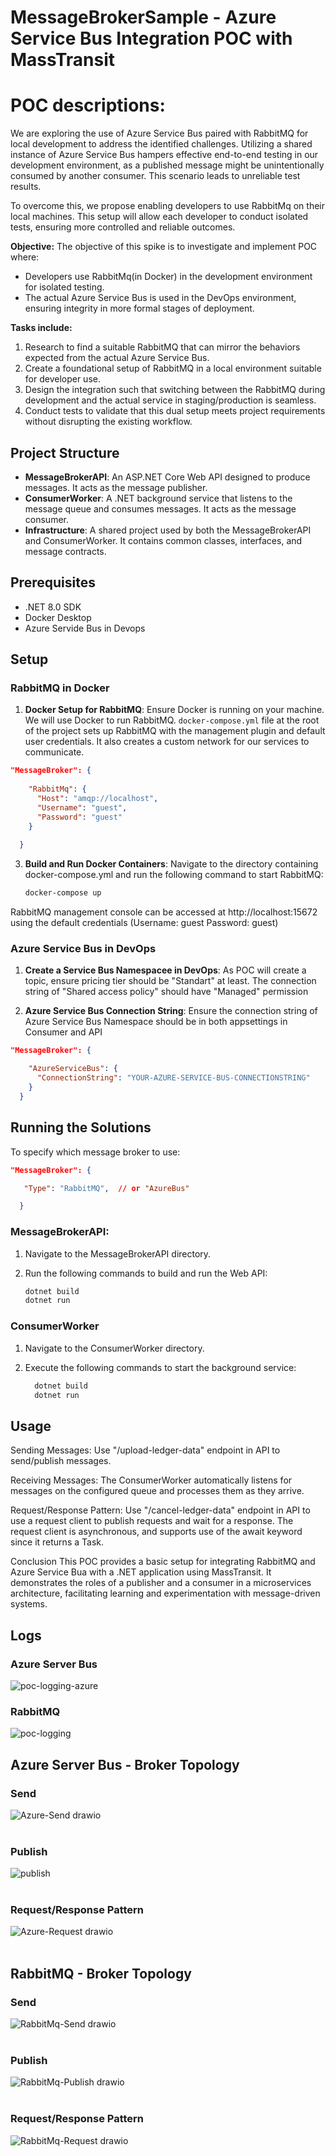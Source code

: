 # MessageBrokerSample - Azure Service Bus Integration POC with MassTransit
# POC descriptions:

We are exploring the use of Azure Service Bus paired with RabbitMQ for local development to address the identified challenges. Utilizing a shared instance of Azure Service Bus hampers effective end-to-end testing in our development environment, as a published message might be unintentionally consumed by another consumer. This scenario leads to unreliable test results.

To overcome this, we propose enabling developers to use RabbitMq on their local machines. This setup will allow each developer to conduct isolated tests, ensuring more controlled and reliable outcomes.

**Objective:**
The objective of this spike is to investigate and implement POC where:
- Developers use RabbitMq(in Docker) in the development environment for isolated testing.
- The actual Azure Service Bus is used in the DevOps environment, ensuring integrity in more formal stages of deployment.

**Tasks include:**
1. Research to find a suitable RabbitMQ that can mirror the behaviors expected from the actual Azure Service Bus.
2. Create a foundational setup of RabbitMQ in a local environment suitable for developer use.
3. Design the integration such that switching between the RabbitMQ during development and the actual service in staging/production is seamless.
4. Conduct tests to validate that this dual setup meets project requirements without disrupting the existing workflow.

## Project Structure

- **MessageBrokerAPI**: An ASP.NET Core Web API designed to produce messages. It acts as the message publisher.
- **ConsumerWorker**: A .NET background service that listens to the message queue and consumes messages. It acts as the message consumer.
- **Infrastructure**: A shared project used by both the MessageBrokerAPI and ConsumerWorker. It contains common classes, interfaces, and message contracts.

## Prerequisites

- .NET 8.0 SDK
- Docker Desktop
- Azure Servide Bus in Devops


## Setup

### RabbitMQ in Docker

1. **Docker Setup for RabbitMQ**:
   Ensure Docker is running on your machine. We will use Docker to run RabbitMQ. `docker-compose.yml` file at the root of the project sets up RabbitMQ with the management plugin and default user credentials. It also creates a custom network for our services to communicate.

```json
"MessageBroker": {
   
    "RabbitMq": {
      "Host": "amqp://localhost",
      "Username": "guest",
      "Password": "guest"
    }
   
  }
```

3. **Build and Run Docker Containers**: Navigate to the directory containing docker-compose.yml and run the following command to start RabbitMQ:
   ```bash
   docker-compose up
  RabbitMQ management console can be accessed at http://localhost:15672 using the default credentials (Username: guest Password: guest)


### Azure Service Bus in DevOps

1. **Create a Service Bus Namespacee in DevOps**:
   As POC will create a topic, ensure pricing tier should be "Standart" at least. The connection string of "Shared access policy" should have "Managed" permission

2. **Azure Service Bus Connection String**: Ensure the connection string of Azure Service Bus Namespace should be in both appsettings in Consumer and API

```json
"MessageBroker": {

    "AzureServiceBus": {
      "ConnectionString": "YOUR-AZURE-SERVICE-BUS-CONNECTIONSTRING"
    }
  }
```

## Running the Solutions  

To specify which message broker to use: 

```json
"MessageBroker": {

   "Type": "RabbitMQ",  // or "AzureBus"

  }
```

### MessageBrokerAPI:

1.  Navigate to the MessageBrokerAPI directory.

   2.  Run the following commands to build and run the Web API:
   
         ```bash
         dotnet build
         dotnet run
         ```

### ConsumerWorker
 
1.  Navigate to the ConsumerWorker directory.

2.  Execute the following commands to start the background service:
   
    ```bash
      dotnet build
      dotnet run
      ```

## Usage
Sending Messages: Use "/upload-ledger-data" endpoint in API to send/publish messages.

Receiving Messages: The ConsumerWorker automatically listens for messages on the configured queue and processes them as they arrive.

Request/Response Pattern: Use "/cancel-ledger-data" endpoint in API to use a request client to publish requests and wait for a response. The request client is asynchronous, and supports use of the await keyword since it returns a Task.

Conclusion
This POC provides a basic setup for integrating RabbitMQ and Azure Service Bua with a .NET application using MassTransit. It demonstrates the roles of a publisher and a consumer in a microservices architecture, facilitating learning and experimentation with message-driven systems.

## Logs
### Azure Server Bus
![poc-logging-azure](https://github.com/user-attachments/assets/bd1b09a9-e172-4f7e-a27d-55ee777b0d2b)
<br />

### RabbitMQ
![poc-logging](https://github.com/user-attachments/assets/9635706a-aabd-4685-9f49-13b81a859560)
<br />

## Azure Server Bus - Broker Topology
### Send
![Azure-Send drawio](https://github.com/user-attachments/assets/8d3fac04-7fe2-485e-8f8a-dde279750507)
<br />
<br />
### Publish
![publish](https://github.com/user-attachments/assets/48680889-8160-4e53-b9a5-c452844575cc)
<br />
<br />
### Request/Response Pattern
![Azure-Request drawio](https://github.com/user-attachments/assets/0eb36638-99c5-4ddd-b80e-ad642e3d71a8)
<br />
<br />

## RabbitMQ - Broker Topology
### Send
![RabbitMq-Send drawio](https://github.com/user-attachments/assets/688956ea-850a-4c32-9a37-c90ab73762ba)
<br />
<br />
### Publish
![RabbitMq-Publish drawio](https://github.com/user-attachments/assets/2521f16f-2a32-49b2-a42e-65a535f11b0d)
<br />
<br />
### Request/Response Pattern
![RabbitMq-Request drawio](https://github.com/user-attachments/assets/94b9dbc3-524d-40c5-a669-c43982c07db4)
<br />
<br />
